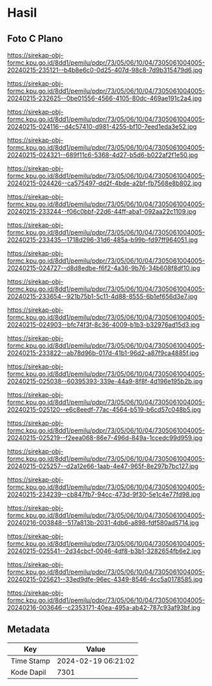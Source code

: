 # Hasil

## Foto C Plano

https://sirekap-obj-formc.kpu.go.id/8dd1/pemilu/pdpr/73/05/06/10/04/7305061004005-20240215-235121--b4b8e6c0-0d25-407d-98c8-7d9b315479d6.jpg

https://sirekap-obj-formc.kpu.go.id/8dd1/pemilu/pdpr/73/05/06/10/04/7305061004005-20240215-232625--0be01556-4566-4105-80dc-469ae191c2a4.jpg

https://sirekap-obj-formc.kpu.go.id/8dd1/pemilu/pdpr/73/05/06/10/04/7305061004005-20240215-024116--d4c57410-d981-4255-bf10-7eed1eda3e52.jpg

https://sirekap-obj-formc.kpu.go.id/8dd1/pemilu/pdpr/73/05/06/10/04/7305061004005-20240215-024321--689f11c6-5368-4d27-b5d6-b022af2f1e50.jpg

https://sirekap-obj-formc.kpu.go.id/8dd1/pemilu/pdpr/73/05/06/10/04/7305061004005-20240215-024426--ca575497-dd2f-4bde-a2bf-fb7568e8b802.jpg

https://sirekap-obj-formc.kpu.go.id/8dd1/pemilu/pdpr/73/05/06/10/04/7305061004005-20240215-233244--f06c0bbf-22d6-44ff-aba1-092aa22c1109.jpg

https://sirekap-obj-formc.kpu.go.id/8dd1/pemilu/pdpr/73/05/06/10/04/7305061004005-20240215-233435--1718d296-31d6-485a-b99b-fd97ff964051.jpg

https://sirekap-obj-formc.kpu.go.id/8dd1/pemilu/pdpr/73/05/06/10/04/7305061004005-20240215-024727--d8d8edbe-f6f2-4a36-9b76-34b608f8df10.jpg

https://sirekap-obj-formc.kpu.go.id/8dd1/pemilu/pdpr/73/05/06/10/04/7305061004005-20240215-233654--921b75b1-5c11-4d88-8555-6b1ef656d3e7.jpg

https://sirekap-obj-formc.kpu.go.id/8dd1/pemilu/pdpr/73/05/06/10/04/7305061004005-20240215-024903--bfc74f3f-8c36-4009-b1b3-b32976ad15d3.jpg

https://sirekap-obj-formc.kpu.go.id/8dd1/pemilu/pdpr/73/05/06/10/04/7305061004005-20240215-233822--ab78d96b-017d-41b1-96d2-a87f9ca4885f.jpg

https://sirekap-obj-formc.kpu.go.id/8dd1/pemilu/pdpr/73/05/06/10/04/7305061004005-20240215-025038--60395393-339e-44a9-8f8f-4d196e195b2b.jpg

https://sirekap-obj-formc.kpu.go.id/8dd1/pemilu/pdpr/73/05/06/10/04/7305061004005-20240215-025120--e6c8eedf-77ac-4564-b519-b6cd57c048b5.jpg

https://sirekap-obj-formc.kpu.go.id/8dd1/pemilu/pdpr/73/05/06/10/04/7305061004005-20240215-025219--f2eea068-86e7-496d-849a-1ccedc99d959.jpg

https://sirekap-obj-formc.kpu.go.id/8dd1/pemilu/pdpr/73/05/06/10/04/7305061004005-20240215-025257--d2a12e66-1aab-4e47-965f-8e297b7bc127.jpg

https://sirekap-obj-formc.kpu.go.id/8dd1/pemilu/pdpr/73/05/06/10/04/7305061004005-20240215-234239--cb847fb7-94cc-473d-9f30-5e1c4e77fd98.jpg

https://sirekap-obj-formc.kpu.go.id/8dd1/pemilu/pdpr/73/05/06/10/04/7305061004005-20240216-003848--517a813b-2031-4db6-a898-fdf580ad5714.jpg

https://sirekap-obj-formc.kpu.go.id/8dd1/pemilu/pdpr/73/05/06/10/04/7305061004005-20240215-025541--2d34cbcf-0046-4df8-b3b1-3282654fb6e2.jpg

https://sirekap-obj-formc.kpu.go.id/8dd1/pemilu/pdpr/73/05/06/10/04/7305061004005-20240215-025621--33ed9dfe-96ec-4349-8546-4cc5a0178585.jpg

https://sirekap-obj-formc.kpu.go.id/8dd1/pemilu/pdpr/73/05/06/10/04/7305061004005-20240216-003646--c2353171-40ea-495a-ab42-787c93af93bf.jpg


## Metadata

| Key        | Value               |
| ---------- | ------------------- |
| Time Stamp | 2024-02-19 06:21:02 |
| Kode Dapil | 7301                |




